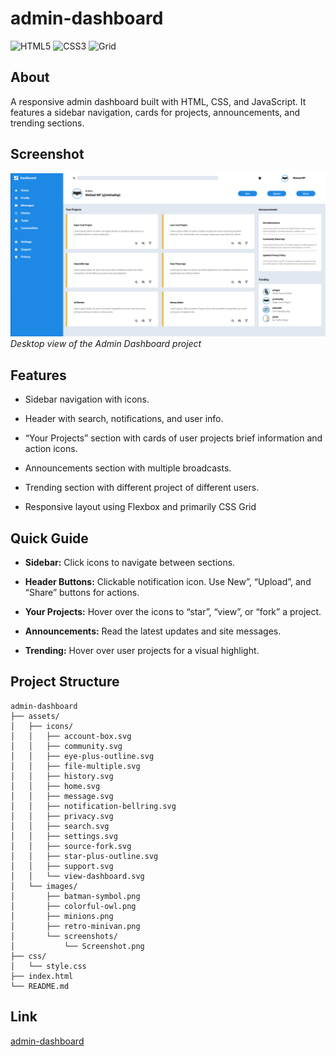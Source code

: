 # admin-dashboard

![HTML5](https://img.shields.io/badge/HTML5-E34F26?style=for-the-badge&logo=html5&logoColor=white)
![CSS3](https://img.shields.io/badge/CSS3-1572B6?style=for-the-badge&logo=css3&logoColor=white)
![Grid](https://img.shields.io/badge/Grid-CF649A?style=for-the-badge&logo=css3&logoColor=white)

## About 

A responsive admin dashboard built with HTML, CSS, and JavaScript. It features a sidebar navigation, cards for projects, announcements, and trending sections.

## Screenshot 

![admin-dashboard Screenshot](./assets/images/screenshots/Screenshot.png)
*Desktop view of the Admin Dashboard project*

## Features

- Sidebar navigation with icons.

- Header with search, notifications, and user info.

- “Your Projects” section with cards of user projects brief information and action icons.

- Announcements section with multiple broadcasts.

- Trending section with different project of different users.

- Responsive layout using Flexbox and primarily CSS Grid

## Quick Guide

- **Sidebar:** Click icons to navigate between sections.

- **Header Buttons:** Clickable notification icon. Use New”, “Upload”, and “Share” buttons for actions.

- **Your Projects:** Hover over the icons to “star”, “view”, or “fork” a project.

- **Announcements:** Read the latest updates and site messages.

- **Trending:** Hover over user projects for a visual highlight.


## Project Structure

```
admin-dashboard
├── assets/
│   ├── icons/
│   │   ├── account-box.svg
│   │   ├── community.svg
│   │   ├── eye-plus-outline.svg
│   │   ├── file-multiple.svg
│   │   ├── history.svg
│   │   ├── home.svg
│   │   ├── message.svg
│   │   ├── notification-bellring.svg
│   │   ├── privacy.svg
│   │   ├── search.svg
│   │   ├── settings.svg
│   │   ├── source-fork.svg
│   │   ├── star-plus-outline.svg
│   │   ├── support.svg
│   │   └── view-dashboard.svg
│   └── images/
│       ├── batman-symbol.png
│       ├── colorful-owl.png
│       ├── minions.png
│       ├── retro-minivan.png
│       └── screenshots/
│           └── Screenshot.png
├── css/
│   └── style.css
├── index.html
└── README.md
```

## Link 

[admin-dashboard](https://nishadnp.github.io/admin-dashboard/)
